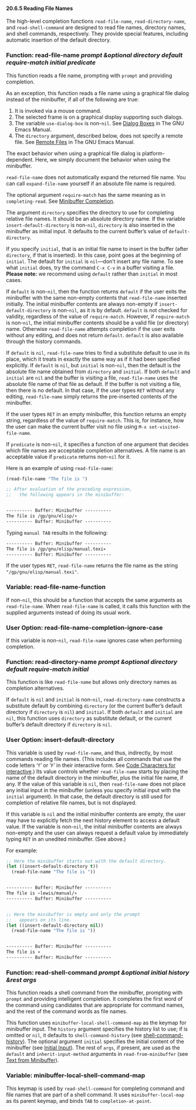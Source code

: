 

#### 20.6.5 Reading File Names

The high-level completion functions `read-file-name`, `read-directory-name`, and `read-shell-command` are designed to read file names, directory names, and shell commands, respectively. They provide special features, including automatic insertion of the default directory.

### Function: **read-file-name** *prompt \&optional directory default require-match initial predicate*

This function reads a file name, prompting with `prompt` and providing completion.

As an exception, this function reads a file name using a graphical file dialog instead of the minibuffer, if all of the following are true:

1.  It is invoked via a mouse command.
2.  The selected frame is on a graphical display supporting such dialogs.
3.  The variable `use-dialog-box` is non-`nil`. See [Dialog Boxes](https://www.gnu.org/software/emacs/manual/html_node/emacs/Dialog-Boxes.html#Dialog-Boxes) in The GNU Emacs Manual.
4.  The `directory` argument, described below, does not specify a remote file. See [Remote Files](https://www.gnu.org/software/emacs/manual/html_node/emacs/Remote-Files.html#Remote-Files) in The GNU Emacs Manual.

The exact behavior when using a graphical file dialog is platform-dependent. Here, we simply document the behavior when using the minibuffer.

`read-file-name` does not automatically expand the returned file name. You can call `expand-file-name` yourself if an absolute file name is required.

The optional argument `require-match` has the same meaning as in `completing-read`. See [Minibuffer Completion](Minibuffer-Completion.html).

The argument `directory` specifies the directory to use for completing relative file names. It should be an absolute directory name. If the variable `insert-default-directory` is non-`nil`, `directory` is also inserted in the minibuffer as initial input. It defaults to the current buffer’s value of `default-directory`.

If you specify `initial`, that is an initial file name to insert in the buffer (after `directory`, if that is inserted). In this case, point goes at the beginning of `initial`. The default for `initial` is `nil`—don’t insert any file name. To see what `initial` does, try the command `C-x C-v` in a buffer visiting a file. **Please note:** we recommend using `default` rather than `initial` in most cases.

If `default` is non-`nil`, then the function returns `default` if the user exits the minibuffer with the same non-empty contents that `read-file-name` inserted initially. The initial minibuffer contents are always non-empty if `insert-default-directory` is non-`nil`, as it is by default. `default` is not checked for validity, regardless of the value of `require-match`. However, if `require-match` is non-`nil`, the initial minibuffer contents should be a valid file (or directory) name. Otherwise `read-file-name` attempts completion if the user exits without any editing, and does not return `default`. `default` is also available through the history commands.

If `default` is `nil`, `read-file-name` tries to find a substitute default to use in its place, which it treats in exactly the same way as if it had been specified explicitly. If `default` is `nil`, but `initial` is non-`nil`, then the default is the absolute file name obtained from `directory` and `initial`. If both `default` and `initial` are `nil` and the buffer is visiting a file, `read-file-name` uses the absolute file name of that file as default. If the buffer is not visiting a file, then there is no default. In that case, if the user types `RET` without any editing, `read-file-name` simply returns the pre-inserted contents of the minibuffer.

If the user types `RET` in an empty minibuffer, this function returns an empty string, regardless of the value of `require-match`. This is, for instance, how the user can make the current buffer visit no file using `M-x set-visited-file-name`.

If `predicate` is non-`nil`, it specifies a function of one argument that decides which file names are acceptable completion alternatives. A file name is an acceptable value if `predicate` returns non-`nil` for it.

Here is an example of using `read-file-name`:

```lisp
(read-file-name "The file is ")

;; After evaluation of the preceding expression,
;;   the following appears in the minibuffer:
```

```lisp
```

```lisp
---------- Buffer: Minibuffer ----------
The file is /gp/gnu/elisp/∗
---------- Buffer: Minibuffer ----------
```

Typing `manual TAB` results in the following:

```lisp
---------- Buffer: Minibuffer ----------
The file is /gp/gnu/elisp/manual.texi∗
---------- Buffer: Minibuffer ----------
```

If the user types `RET`, `read-file-name` returns the file name as the string `"/gp/gnu/elisp/manual.texi"`.

### Variable: **read-file-name-function**

If non-`nil`, this should be a function that accepts the same arguments as `read-file-name`. When `read-file-name` is called, it calls this function with the supplied arguments instead of doing its usual work.

### User Option: **read-file-name-completion-ignore-case**

If this variable is non-`nil`, `read-file-name` ignores case when performing completion.

### Function: **read-directory-name** *prompt \&optional directory default require-match initial*

This function is like `read-file-name` but allows only directory names as completion alternatives.

If `default` is `nil` and `initial` is non-`nil`, `read-directory-name` constructs a substitute default by combining `directory` (or the current buffer’s default directory if `directory` is `nil`) and `initial`. If both `default` and `initial` are `nil`, this function uses `directory` as substitute default, or the current buffer’s default directory if `directory` is `nil`.

### User Option: **insert-default-directory**

This variable is used by `read-file-name`, and thus, indirectly, by most commands reading file names. (This includes all commands that use the code letters ‘`f`’ or ‘`F`’ in their interactive form. See [Code Characters for interactive](Interactive-Codes.html).) Its value controls whether `read-file-name` starts by placing the name of the default directory in the minibuffer, plus the initial file name, if any. If the value of this variable is `nil`, then `read-file-name` does not place any initial input in the minibuffer (unless you specify initial input with the `initial` argument). In that case, the default directory is still used for completion of relative file names, but is not displayed.

If this variable is `nil` and the initial minibuffer contents are empty, the user may have to explicitly fetch the next history element to access a default value. If the variable is non-`nil`, the initial minibuffer contents are always non-empty and the user can always request a default value by immediately typing `RET` in an unedited minibuffer. (See above.)

For example:

```lisp
;; Here the minibuffer starts out with the default directory.
(let ((insert-default-directory t))
  (read-file-name "The file is "))
```

```lisp
```

```lisp
---------- Buffer: Minibuffer ----------
The file is ~lewis/manual/∗
---------- Buffer: Minibuffer ----------
```

```lisp
```

```lisp
;; Here the minibuffer is empty and only the prompt
;;   appears on its line.
(let ((insert-default-directory nil))
  (read-file-name "The file is "))
```

```lisp
```

```lisp
---------- Buffer: Minibuffer ----------
The file is ∗
---------- Buffer: Minibuffer ----------
```

### Function: **read-shell-command** *prompt \&optional initial history \&rest args*

This function reads a shell command from the minibuffer, prompting with `prompt` and providing intelligent completion. It completes the first word of the command using candidates that are appropriate for command names, and the rest of the command words as file names.

This function uses `minibuffer-local-shell-command-map` as the keymap for minibuffer input. The `history` argument specifies the history list to use; if is omitted or `nil`, it defaults to `shell-command-history` (see [shell-command-history](Minibuffer-History.html)). The optional argument `initial` specifies the initial content of the minibuffer (see [Initial Input](Initial-Input.html)). The rest of `args`, if present, are used as the `default` and `inherit-input-method` arguments in `read-from-minibuffer` (see [Text from Minibuffer](Text-from-Minibuffer.html)).

### Variable: **minibuffer-local-shell-command-map**

This keymap is used by `read-shell-command` for completing command and file names that are part of a shell command. It uses `minibuffer-local-map` as its parent keymap, and binds `TAB` to `completion-at-point`.
